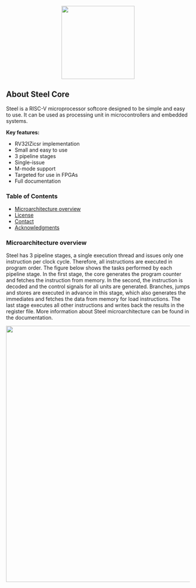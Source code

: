 <p align="center">
  <img width="200" src="https://user-images.githubusercontent.com/22325319/85179004-38513880-b256-11ea-9a1a-4d204183bb13.png">
</p>
<h2 align="left">About Steel Core</h2>

Steel is a RISC-V microprocessor softcore designed to be simple and easy to use. It can be used as processing unit in microcontrollers and embedded systems.

**Key features:**
* RV32IZicsr implementation
* Small and easy to use
* 3 pipeline stages
* Single-issue
* M-mode support
* Targeted for use in FPGAs
* Full documentation

<!-- TABLE OF CONTENTS -->
### Table of Contents

* [Microarchitecture overview](#microarchitecture-overview)
* [License](#dependencies)
* [Contact](#contact)
* [Acknowledgments](#acknowledgments)

### Microarchitecture overview

Steel has 3 pipeline stages, a single execution thread and issues only one instruction per clock cycle. Therefore, all instructions are executed in program order. The figure below shows the tasks performed by each pipeline stage. In the first stage, the core generates the program counter and fetches the instruction from memory. In the second, the instruction is decoded and the control signals for all units are generated. Branches, jumps and stores are executed in advance in this stage, which also generates the immediates and fetches the data from memory for load instructions. The last stage executes all other instructions and writes back the results in the register file. More information about Steel microarchitecture can be found in the documentation.

<p align="left">
  <img width="700" src="https://user-images.githubusercontent.com/22325319/85181650-d5af6b00-b25c-11ea-8f36-e68600e4c248.png" caption="Blablalbal">
</p>



